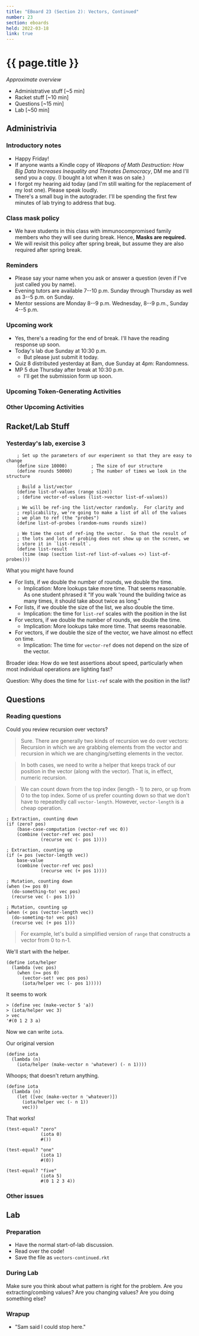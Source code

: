 ```yaml
---
title: "EBoard 23 (Section 2): Vectors, Continued"
number: 23
section: eboards
held: 2022-03-18
link: true
---
```

# {{ page.title }}

_Approximate overview_

* Administrative stuff [~5 min]
* Racket stuff [~10 min]
* Questions [~15 min]
* Lab [~50 min]

Administrivia
-------------

### Introductory notes

* Happy Friday!
* If anyone wants a Kindle copy of _Weapons of Math Destruction: How 
  Big Data Increases Inequality and Threates Democracy_, DM me and
  I'll send you a copy.  (I bought a lot when it was on sale.)
* I forgot my hearing aid today (and I'm still waiting for the
  replacement of my lost one).  Please speak loudly.
* There's a small bug in the autograder.  I'll be spending the first
  few minutes of lab trying to address that bug.

### Class mask policy

* We have students in this class with immunocompromised family members
  who they will see during break.  Hence, **Masks are required.**
* We will revisit this policy after spring break, but assume they are
  also required after spring break.

### Reminders

* Please say your name when you ask or answer a question (even if I've
  just called you by name).
* Evening tutors are available 7--10 p.m. Sunday through Thursday as
  well as 3--5 p.m. on Sunday.
* Mentor sessions are Monday 8--9 p.m.  Wednesday, 8--9 p.m., Sunday 4--5 p.m.

### Upcoming work

* Yes, there's a reading for the end of break.  I'll have the reading
  response up soon.
* Today's lab due Sunday at 10:30 p.m. 
    * But please just submit it today.
* Quiz 8 distributed yesterday at 8am, due Sunday at 4pm: Randomness.
* MP 5 due Thursday after break at 10:30 p.m.  
    * I'll get the submission form up soon.

### Upcoming Token-Generating Activities

### Other Upcoming Activities

Racket/Lab Stuff
----------------

### Yesterday's lab, exercise 3

```
    ; Set up the parameters of our experiment so that they are easy to change
    (define size 10000)         ; The size of our structure
    (define rounds 50000)       ; The number of times we look in the structure

    ; Build a list/vector 
    (define list-of-values (range size))
    ; (define vector-of-values (list->vector list-of-values))

    ; We will be ref-ing the list/vector randomly.  For clarity and
    ; replicability, we're going to make a list of all of the values 
    ; we plan to ref (the "probes")
    (define list-of-probes (random-nums rounds size))

    ; We time the cost of ref-ing the vector.  So that the result of
    ; the lots and lots of probing does not show up on the screen, we 
    ; store it in `list-result`.
    (define list-result
      (time (map (section list-ref list-of-values <>) list-of-probes)))
```

What you might have found

* For lists, if we double the number of rounds, we double the time.
    * Implication: More lookups take more time.  That seems reasonable.
      As one student phrased it "If you walk 'round the building twice
      as many times, it should take about twice as long."
* For lists, if we double the size of the list, we also double the time.
    * Implication: the time for `list-ref` scales with the position in 
      the list
* For vectors, if we double the number of rounds, we double the time.
    * Implication: More lookups take more time.  That seems reasonable.
* For vectors, if we double the size of the vector, we have almost no
  effect on time.
    * Implication: The time for `vector-ref` does not depend on the 
      size of the vector.

Broader idea: How do we test assertions about speed, particularly when
most individual operations  are lighting fast?

Question: Why does the time for `list-ref` scale with the position in 
the list?

Questions
---------

### Reading questions

Could you review recursion over vectors?

> Sure.  There are generally two kinds of recursion we do over vectors:
  Recursion in which we are grabbing elements from the vector and
  recursion in which we are changing/setting elements in the vector.

> In both cases, we need to write a helper that keeps track of our
  position in the vector (along with the vector).  That is, in effect,
  numeric recursion.

> We can count down from the top index (length - 1) to zero, or up
  from 0 to the top index.  Some of us prefer counting down so that
  we don't have to repeatedly call `vector-length`.  However,
  `vector-length` is a cheap operation.

    ; Extraction, counting down
    (if (zero? pos)
        (base-case-computation (vector-ref vec 0))
        (combine (vector-ref vec pos)
                 (recurse vec (- pos 1))))

    ; Extraction, counting up
    (if (= pos (vector-length vec))
        base-value
        (combine (vector-ref vec pos)
                 (recurse vec (+ pos 1))))

    ; Mutation, counting down
    (when (>= pos 0)
      (do-something-to! vec pos)
      (recurse vec (- pos 1)))

    ; Mutation, counting up
    (when (< pos (vector-length vec))
      (do-someting-to! vec pos)
      (recurse vec (+ pos 1)))

> For example, let's build a simplified version of `range` that 
  constructs a vector from 0 to n-1.

We'll start with the helper.

```
(define iota/helper
  (lambda (vec pos)
    (when (>= pos 0)
      (vector-set! vec pos pos)
      (iota/helper vec (- pos 1)))))
```

It seems to work

```
> (define vec (make-vector 5 'a))
> (iota/helper vec 3)
> vec
'#(0 1 2 3 a)
```

Now we can write `iota`.

Our original version

```
(define iota
  (lambda (n)
    (iota/helper (make-vector n 'whatever) (- n 1))))
```

Whoops; that doesn't return anything.

```
(define iota
  (lambda (n)
    (let ([vec (make-vector n 'whatever)])
      (iota/helper vec (- n 1))
      vec)))
```

That works!

```
(test-equal? "zero"
             (iota 0)
             #())

(test-equal? "one"
             (iota 1)
             #(0))

(test-equal? "five"
             (iota 5)
             #(0 1 2 3 4))
```

### Other issues

Lab
---

### Preparation

* Have the normal start-of-lab discussion.
* Read over the code!
* Save the file as `vectors-continued.rkt`

### During Lab

Make sure you think about what pattern is right for the problem.  Are
you extracting/combing values?  Are you changing values?  Are you
doing something else?

### Wrapup

* "Sam said I could stop here."

